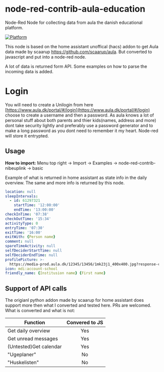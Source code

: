# node-red-contrib-aula-education
Node-Red Node for collecting data from aula the danish educational platform.

[![Platform](https://img.shields.io/badge/platform-Node--RED-red.svg)](https://nodered.org)

This node is based on the home assistant unoffical (hacs) addon to get Aula data made by scaarup https://github.com/scaarup/aula. But converted to javascript and put into a node-red node.

A lot of data is returned form API. Some examples on how to parse the incoming data is added.

# Login

You will need to create a Unilogin from here [https://www.aula.dk/portal/#/login](https://www.aula.dk/portal/#/login) choose to create a username and then a password. As aula knows a lot of personal stuff about both parents and thier kids(names, address and more) dont take security lightly and preferably use a password generator and to make a long password as you dont need to remember it my heart. Node-red will store it entrypted. 

## Usage

**How to import:**
Menu top right -> Import -> Examples -> node-red-contrib-nibeuplink -> basic


Example of what is returned in home assistant as state info in the daily overview. The same and more info is returned by this node.
```yaml
location: null
sleepIntervals:
  - id: 61297321
    startTime: '12:00:00'
    endTime: '13:00:00'
checkInTime: '07:38'
checkOutTime: '15:34'
activityType: 0
entryTime: '07:30'
exitTime: '16:00'
exitWith: {Person name}
comment: null
spareTimeActivity: null
selfDeciderStartTime: null
selfDeciderEndTime: null
profilePicture: >-
  https://media-prod.aula.dk/12345/13456/1mk23j1_400x400.jpg?response-content-disposition=attachment%3Bfilename%3D%21315sa3fa4_400x400.jpg%22&Expires=1692734400&Signature=asdaasdaULlo2-5ksfsd79XTfdsix4lr-2IsfsdfF7~G7VEsdfsdSclbCxJV~hoSu2n0AZTQQWYL3R0-QhIgz-UoBSCtpnM6A7qPuPBcf6qBz-XeJsdfsdKsZCwA5fsdfcTsqWMI1nVsP5YN7h6SuRZgOVxC3kCyykozW4UYXks~3yJbN3jkD6tlsyPYDw2aeYQ6vPE0KnRwPJJZTb3QncPG2NC9kJnX8W4dfhfdhsadpyGTCKXwQ~5r8P3p-~w0H62ig42dy-VKNZUDH4IsVimPasdghrhd345n55R0TiflCf5MsFfnb2g__&Key-Pair-Id=asdaKAILBPEasdasd1234IBROXQ
icon: mdi:account-school
friendly_name: {Institusion name} {First name}

```

## Support of API calls

The origianl python addon made by scaarup for home assistant does support more then what I converted and tested here. PRs are welcomed. What is converted and what is not:


| Function   |      Convered to JS      |
|---|:---:|
| Get daily overview | Yes |
| Get unread messages  | Yes |
| (Untested)Get calendar | Yes |
| "Ugeplaner" | No |
| "Huskelisten"  | No |

